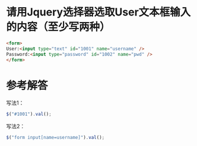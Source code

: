 # 请用Jquery选择器选取User文本框输入的内容（至少写两种）
```html
<form>
User:<input type="text" id="1001" name="username" />
Password:<input type="password" id="1002" name="pwd" />
</form>
```

# 参考解答


写法1：
```js
$("#1001").val();
```

写法2：
```js
$("form input[name=username]").val();
```

